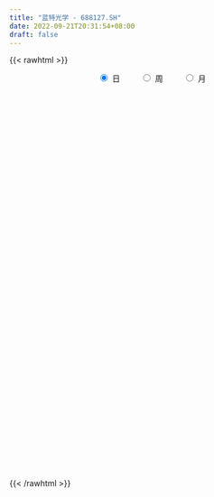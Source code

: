 ```yaml
---
title: "蓝特光学 - 688127.SH"
date: 2022-09-21T20:31:54+08:00
draft: false
---
```

{{< rawhtml >}}
    <div style="text-align: center">
        <label style="padding: 1rem;"><input style="margin-right: .5rem" type="radio" name="period" value="D" checked onclick="period_change(this)">日</label>
        <label style="padding: 1rem;"><input style="margin-right: .5rem" type="radio" name="period" value="W" onclick="period_change(this)">周</label>
        <label style="padding: 1rem;"><input style="margin-right: .5rem" type="radio" name="period" value="M" onclick="period_change(this)">月</label>
    </div>
    <div id="chart" style="height: 700px;"></div> 
    <script type="text/javascript">
        const D_v = [298637.87,180670.52,128093.86,121214.47,132624.36,76689.81,59731.23,33941.9,64114.59,48378.5,39150.3,32349.38,31825.11,23310.34,23548.72,43066.67,35318.06,26912.89,39222.02,22465.31,18844.51,28921.51,28647.15,27844.58,15419.4,51353.64,61422.69,71572.91,32260.26,62137.99,75092.1,46037.93,33518.86,45606.78,36525.5,36998.24,39726.45,31366.95,25149.81,36788.16,30518.59,28628.66,21298.43,28573.3,18617.46,15529.81,23363.4,26382.17,12978.79,33571.0,36645.38,49181.82,33121.87,33825.55,25254.25,22890.02,22395.83,33243.22,31450.3,35975.13,42050.21,41644.26,48490.73,48407.48,35191.66,32038.12,28768.62,36141.19,31874.99,26049.04,45160.48,33563.6,24746.46,25696.47,10093.38,31714.88,18137.33,19257.35,30369.37,18916.81,14466.88,31683.63,19471.86,24514.2,21555.4,28134.16,22470.64,28302.58,12117.84,13085.45,13676.94,20275.54,10314.08,16229.76,9187.52,13653.34,11532.37,6889.32,14282.33,9834.17,10769.07,5294.69,5871.36,6271.27,5442.37,16165.12,10498.2,7184.7,8851.34,13049.08,9841.78,4067.44,7980.76,13690.29,11160.91,8417.68,17622.09,18614.97,23317.02,22140.93,31215.35,10757.08,14615.91,10392.51,10002.85,8493.76,23259.51,18855.99,18976.05,11896.97,12179.94,17519.96,18830.64,13022.78,19681.6,26110.68,32249.1,51876.12,106605.85,45579.35,74687.16,36152.77,50587.12,53256.51,36270.55,34417.88,25428.34,20021.99,21574.1,12826.66,14914.74,31289.04,17745.84,14720.02,28522.34,60222.05,91701.34,52360.07,33233.39,43328.94,30717.61,29221.86,46918.14,38150.04,48947.78,53237.59,39275.3,29677.52,23643.15,26752.04,40832.54,30933.06,22242.47,47107.75,112051.68,117519.28,68493.11,61973.52,65242.1,31804.06,25315.89,50424.38,43038.19,27658.41,37562.38,23890.58,30443.56,20720.31,25343.35,15309.02,19582.46,21990.51,33306.96,25445.64,38368.11,21123.59,23945.01,29254.38,27063.98,17876.66,15564.6,34795.2,36591.4,25202.24,21169.29,17974.09,14839.62,21258.92,15830.22,12715.95,15689.26,31979.81,24339.06,17932.1,27720.03,17420.36,16373.34,27259.04,15452.51,18058.15,13787.7,9459.09,11945.86,15326.47,13550.89,9022.63,11325.06,38028.96,40024.73,23031.35,14036.2,15606.7,11071.82,12656.88,24656.09,88194.25,62064.25,29712.92,36642.4,30693.15,15894.01,11627.79,11363.08,25680.01,18655.61,19134.17,14156.76,21252.41,17986.94,16463.99,14630.12,18873.97,36045.64,16878.43,10510.5,14725.02,6611.18,12577.13,13425.26,8217.54,20648.97,17340.62,17250.92,27885.53,23790.84,25652.2,25477.92,37770.54,50535.07,59072.81,105333.7,98347.45,98576.08,102522.83,90617.6,124211.28,126890.29,122491.7,84993.76,118215.32,76703.86,190159.73,137450.78,64746.75,54264.42,42587.69,66634.47,64703.8,51973.73,38359.03,38640.78,68296.57,43789.66,36045.34,46571.57,26697.61,46826.06,57932.71,48675.23,30583.75,28959.22,51546.3,35586.04,51869.73,32374.6,24527.15,20092.6,24670.82,76286.86,50135.08,60697.94,80262.76,42754.39,44138.7,31522.96,35021.24,22459.55,13425.2,31753.5,25626.27,124394.31,89438.14,37039.43,48470.63,28538.34,43580.27,50613.86,35357.39,29346.85,46512.07,65131.36,82637.62,48178.2,29610.37,59960.06,26252.64,30098.12,24192.68,42367.48,29767.85,43764.12,35282.57,59585.25,53060.54,48349.57,56058.9,35443.53,21524.42,21026.41,15825.36,21193.08,22138.79,32575.91,23967.91,31207.43,22287.45,32460.74,37119.63,44916.74,21530.65,32751.42,19085.79,18604.47,15163.3,20912.05,15968.47,25805.87,18659.16,13320.33,14027.22,16231.36,25748.34,18960.24,28473.2,17340.33,13936.69,10635.02,20241.65,14983.41,13609.31,16808.15,20177.75,36989.07,26918.88,18463.9,16601.28,12658.12,16779.25,12661.08,7953.55,69408.13,83286.18,47256.73,26304.69,23820.96,74523.27,56910.66,39910.2,29302.27,36897.32,33876.91,41041.39,33831.42,21543.92,30220.12,39200.54,75153.93,52029.96,33124.21,57923.36,40355.78,31384.27,42188.83,28706.68,21695.96,22468.62,25928.78,18358.46,18891.59,18053.17,32067.2,24056.82,27998.27,46671.96,70044.12,59140.63,25486.05,29029.37,33428.4,17695.39,12251.87,11490.17,10831.07,12051.83,14808.4,9356.16,11793.22,11987.12,21394.49,12317.76,14252.51,19401.6,22528.08,15725.62,11190.53,9196.92,30858.46,26836.65,16272.44,13057.29,25965.76,63458.02,47204.47,31636.59,30506.07,22623.66,23729.88,56252.48,29155.57,15914.22,17228.68,23098.78,35250.57,37363.28,24774.18,29978.35,40925.03,29718.13,54530.99,25600.29,31103.97,23098.66,26046.37,26083.12,21713.79,37777.07,28035.71,24668.49,17723.05,19364.97,11034.4,37531.19,22429.05,24038.27,12496.85,19793.71]
const D_histogram = [0.0,-0.14997151,-0.1464224479,-0.2239150921,-0.5531233451,-0.8492760522,-0.920902119,-0.9123159288,-0.6450557689,-0.3998732985,-0.2021681798,-0.1309162151,-0.1391685155,-0.1365141526,-0.1708858953,-0.0265242887,-0.0067487143,-0.0258774096,-0.1321464737,-0.1550588802,-0.1050251326,-0.0142063336,0.0412877089,0.025688968,0.0332983562,0.2362215249,0.3270257996,0.4913839889,0.5370315324,0.7273802665,0.9374382343,0.9737555018,0.8485508429,0.867967555,0.860162216,0.7092988635,0.4552779144,0.2637501046,0.1610359765,0.0379575211,-0.0545051919,-0.2121520036,-0.29022639,-0.2913358665,-0.2964517156,-0.2718641714,-0.2216702824,-0.2909317651,-0.3050508691,-0.2506253705,-0.1108469268,0.0108984743,0.127059535,0.1095352223,0.193959733,0.2116952477,0.200897233,0.2763459112,0.24810496,0.328096006,0.3203740245,0.3951959724,0.3082480736,0.3841374301,0.4372590432,0.3555426265,0.1921475244,0.1771382942,0.1285203776,-0.0084683587,-0.2753323453,-0.5623957388,-0.7436813162,-0.7689733914,-0.7380856279,-0.8652898925,-0.846817393,-0.7188450415,-0.6498403475,-0.5899373595,-0.5241330619,-0.4058307716,-0.259262211,-0.1690779019,-0.0675222661,0.0883213642,0.1460145068,0.03799975,0.0071967706,-0.0227526235,-0.0582032721,-0.1659485686,-0.2478863158,-0.3451641644,-0.3778858266,-0.2737563541,-0.1365491824,-0.0231433747,0.0924263866,0.1137387265,0.0745958791,0.0721949419,0.0481120718,0.0939169792,0.0985861805,0.1874074115,0.1866822321,0.2079393525,0.1845885626,0.0657968706,0.0291935866,0.015962369,-0.0355693069,-0.1402333548,-0.2315501567,-0.260046835,-0.2853731328,-0.3131159945,-0.2642625102,-0.2625323822,-0.2968505356,-0.2983187957,-0.2299390573,-0.1667891656,-0.1334600516,-0.0653818173,0.0453074496,0.1519098181,0.1836457221,0.202112454,0.196793728,0.1846933178,0.1947208916,0.2253065065,0.2085865615,0.1390049487,0.1761912298,0.459188782,0.5370352619,0.5224736525,0.5963455902,0.5863971868,0.6220141902,0.4601822629,0.2681816657,0.1701102944,0.1012037513,0.0073717939,-0.1022863189,-0.1661045908,-0.1859801139,-0.1340895445,-0.1206803838,-0.0916133719,-0.0559617874,0.0854601283,0.301522903,0.4285492549,0.4583102584,0.4621549447,0.4338228334,0.3922011412,0.4079936098,0.4567380415,0.5448760457,0.5554782829,0.4831137608,0.3563342221,0.3174303884,0.2360038804,0.0614561654,-0.0092857164,-0.0527160242,-0.1098163125,0.0945167398,0.251396782,0.2759253357,0.2092020571,0.2191310395,0.1529161452,0.0759216734,0.071338751,0.0094731953,-0.0608237898,-0.2034193244,-0.2595851941,-0.4175868288,-0.5082909388,-0.4634707073,-0.4588059191,-0.4006510593,-0.3838572047,-0.4185201658,-0.3875759612,-0.2709386972,-0.2273410389,-0.2644756808,-0.2079870978,-0.240808745,-0.2833047094,-0.2690023269,-0.1420171116,-0.170908509,-0.2566675025,-0.3008754183,-0.3811307326,-0.3742430991,-0.3052240965,-0.1912503052,-0.1548322519,-0.1092304057,-0.0134270074,0.0590724037,0.0938848512,0.1445184129,0.14337241,0.1522631147,0.0792013298,-0.0090301755,-0.1314800703,-0.1908011433,-0.2497675454,-0.2895350205,-0.2270941949,-0.1697172146,-0.1283459569,-0.1110083555,0.0016522956,0.097950534,0.0778898583,0.0706492495,0.0869787902,0.0768222521,0.103390743,0.1909163094,0.3754428821,0.3319938938,0.2473689592,0.197605835,0.1093103893,0.0171974994,-0.0527351013,-0.1209337661,-0.223123689,-0.269277382,-0.3034407033,-0.3135663054,-0.3373743509,-0.3537013994,-0.3515520999,-0.326284592,-0.3094441173,-0.3465644879,-0.3228732335,-0.2743360045,-0.2198030543,-0.153020831,-0.081074893,-0.0439407162,-0.0087743562,-0.0124027575,-0.00758148,-0.0200357494,-0.0560211675,-0.0530490472,0.003023958,0.0607152888,0.05499334,0.0709647464,0.1263375559,0.207682955,0.2163305421,0.2824889592,0.3786675375,0.4360649635,0.5372663266,0.663860704,0.7714181527,0.757538804,0.6142157332,0.5196794232,0.6426497,0.7198156356,0.6751563267,0.5638760847,0.4626125101,0.4542059914,0.3693888387,0.2836793356,0.1278666824,0.0036379793,-0.162575434,-0.2802881323,-0.3167578066,-0.3271137671,-0.3261954891,-0.2811393406,-0.1960996882,-0.1423406028,-0.1189775842,-0.123277905,-0.2082283297,-0.1843620944,-0.1409858418,-0.1249860293,-0.1547788796,-0.1839175253,-0.1500726666,-0.0379779966,0.0599366133,0.1539048092,0.2522480771,0.2569822317,0.207315534,0.1397224185,0.1336795121,0.0756060984,0.0401234377,-0.0343143573,-0.0717522167,0.0616311324,0.1641230494,0.2089589415,0.1471837993,0.0878601899,0.0757405789,0.0706958628,0.0759324655,0.0112226029,-0.0939617296,-0.306216781,-0.5309991593,-0.6453405599,-0.7187327603,-0.7922439727,-0.796991029,-0.7444473359,-0.6532235323,-0.5838068935,-0.5003725821,-0.4267018185,-0.3569346479,-0.2190676443,-0.1377805141,-0.020598885,0.0849050429,0.1773654079,0.2193848987,0.2315535093,0.2155502145,0.1637298291,0.1020141483,0.070922377,0.0643223742,0.0464692981,-0.0095158435,-0.1004847889,-0.0864913993,-0.0244768459,0.0178544302,0.0845176152,0.1110520344,0.1490810309,0.1415653227,0.1253578814,0.110010125,0.0472535973,0.0517762363,0.0304663373,0.0303888335,0.0295142981,-0.0095336472,-0.0232141883,-0.0846807059,-0.0916349338,-0.0836319838,-0.0715884912,-0.071520526,-0.0385940141,-0.0090466828,0.0162161662,0.022754242,-0.0338927368,-0.13411605,-0.2178020178,-0.2039145401,-0.1789109367,-0.1152959087,-0.0522500156,-0.0221028521,0.1722416161,0.3612803166,0.4437247002,0.4814662172,0.5059819579,0.5727383082,0.6452109737,0.6457973815,0.633647594,0.5725025789,0.5361556153,0.4700862329,0.4547880058,0.4078980725,0.3299719027,0.2703873054,0.3135126588,0.3210365094,0.2929945518,0.3730127042,0.3721262412,0.2999451758,0.1880927797,0.1174367287,0.0339183354,-0.0367684668,-0.1109395939,-0.148692063,-0.1510892505,-0.1493635275,-0.2035159303,-0.2396112697,-0.1770729987,-0.11366194,-0.1867859829,-0.1804080633,-0.2121913844,-0.1591681721,-0.1645348607,-0.1873357465,-0.2194418132,-0.2156300302,-0.1781649873,-0.2085948381,-0.2380277985,-0.2934684381,-0.3310025447,-0.2933262043,-0.2193885688,-0.1694949694,-0.1713624361,-0.1196686014,-0.0751313062,-0.080639082,-0.1100216761,-0.1098196633,-0.0219118037,0.0781194494,0.1407606054,0.1489202028,0.10429571,0.1773839073,0.2906603152,0.3440295782,0.3817954509,0.3488574084,0.2852986042,0.3271206422,0.2552804672,0.1619700585,0.1088644478,0.0809414787,0.1536829273,0.1392129312,0.0775416808,-0.0285271716,-0.2384848667,-0.3724583337,-0.5543189555,-0.6437165672,-0.6466704424,-0.6620992187,-0.6830291614,-0.580946917,-0.5334255689,-0.4601123391,-0.3530061167,-0.3061104106,-0.2725489103,-0.2427395974,-0.208633364,-0.2573856077,-0.2579267837,-0.2620954982,-0.2275168558,-0.2152567747]
const D_fast = [0.0,-0.1874643875,-0.2205209373,-0.3539923546,-0.8214814439,-1.329953164,-1.6318047606,-1.8512975526,-1.7453013349,-1.6000871891,-1.4529241154,-1.4144012045,-1.4574456338,-1.488919809,-1.5660130255,-1.428282491,-1.4101940952,-1.435792143,-1.5750978255,-1.636774952,-1.6129974875,-1.5257302719,-1.4599143022,-1.4690908011,-1.4531568238,-1.1911782739,-1.0186175493,-0.7314133628,-0.5515079362,-0.1793141354,0.2651033909,0.5448595339,0.6317925857,0.8682011865,1.0754364016,1.101897765,0.9616962945,0.8361060108,0.7736508768,0.6600618017,0.5539727907,0.3432879782,0.1926569943,0.1187135511,0.0394847731,-0.0038937256,-0.0091174072,-0.1511118311,-0.2414936524,-0.2497244964,-0.1376577844,-0.0131877647,0.1347381797,0.1445976725,0.2775121165,0.3481714431,0.3875977367,0.5321328927,0.5659181815,0.727933229,0.8003047536,0.9739256946,0.9640398142,1.1359635282,1.2983999021,1.3055691421,1.1902109211,1.2194862645,1.2029984422,1.0638926162,0.7281955433,0.300533215,-0.0666726913,-0.2842081144,-0.4378417579,-0.7813684956,-0.9746003443,-1.0263392532,-1.1197946461,-1.2073759979,-1.2726049658,-1.2557603685,-1.1740073606,-1.126092527,-1.0414174576,-0.8634934864,-0.769296717,-0.8678115363,-0.8968153231,-0.9324528731,-0.9824543397,-1.1316867783,-1.2755961045,-1.4591649943,-1.5863581131,-1.5506677291,-1.4475978529,-1.339977889,-1.2013015311,-1.1515545095,-1.1720483871,-1.1564005888,-1.168455441,-1.0991712888,-1.0698555423,-0.9341824584,-0.8882370798,-0.8149951212,-0.7921987706,-0.8945412449,-0.9238461322,-0.9330867576,-0.9935107602,-1.1332331468,-1.2824374879,-1.375945875,-1.472615456,-1.5786373162,-1.5958494596,-1.659752427,-1.7682832143,-1.8443311734,-1.8334361993,-1.811983599,-1.8120194979,-1.7602867179,-1.6382705887,-1.4936907656,-1.4160434311,-1.3470485857,-1.3031688797,-1.2690959604,-1.2103881637,-1.1234759222,-1.0880492268,-1.1228796025,-1.0416455139,-0.6438507662,-0.4317454709,-0.3156886671,-0.0927303318,0.0439205614,0.2350411124,0.1882547508,0.0632995701,0.0077557724,-0.0358498329,-0.1278388418,-0.2630685343,-0.368412954,-0.4347835056,-0.4164153222,-0.4331762576,-0.4270125886,-0.4053514509,-0.2425645031,0.0488789973,0.2830426629,0.427381231,0.5467646535,0.6268882505,0.6833168437,0.8011077147,0.9640366568,1.1883936723,1.3378654803,1.3862793984,1.3485834152,1.3890371786,1.3666116407,1.207427967,1.1343646561,1.0777553424,0.9932009758,1.2211632131,1.4408924508,1.5344023384,1.5199795741,1.5846913163,1.5567054584,1.4986914049,1.5119431703,1.4524459134,1.3669429809,1.1734926151,1.052430447,0.790032105,0.5722552603,0.501207815,0.3911711235,0.3491632184,0.2699927718,0.1306997693,0.0647499835,0.1136525733,0.1004149718,-0.0028385903,0.0016532182,-0.0913706152,-0.2046927569,-0.2576409561,-0.1661600187,-0.2377785433,-0.3877044125,-0.5071311829,-0.6826691803,-0.7693423216,-0.7766293431,-0.7104681281,-0.7127581378,-0.694463893,-0.6020172466,-0.5147497345,-0.4564660743,-0.3697029094,-0.3350058097,-0.2880493264,-0.3413107787,-0.431799828,-0.5871197403,-0.6941410991,-0.8155493876,-0.9277006178,-0.922033341,-0.9070856643,-0.8978008959,-0.9082153833,-0.7951416583,-0.6743557864,-0.6749439975,-0.664522294,-0.6264480557,-0.6173990307,-0.5649828541,-0.4297282103,-0.1513409172,-0.1117914321,-0.1345741268,-0.1349357922,-0.1959036407,-0.2837171557,-0.3668335318,-0.465265638,-0.6232364832,-0.7367095217,-0.8467330188,-0.9352501972,-1.0434018305,-1.1481542289,-1.2338929544,-1.2901965945,-1.3507171491,-1.4744786417,-1.5315056956,-1.5515524677,-1.5519702811,-1.5234432655,-1.4717660508,-1.445617053,-1.4126442821,-1.4193733728,-1.4164474653,-1.4339106721,-1.483901382,-1.4941915236,-1.4373625288,-1.3644923759,-1.3564659897,-1.3227533966,-1.2357961981,-1.1025300603,-1.0397998376,-0.9030191807,-0.7121737181,-0.5457600512,-0.3102421064,-0.0176825531,0.2827294338,0.4582347861,0.4684656486,0.5038491944,0.7874818962,1.0446017407,1.1687315135,1.1984202926,1.2128098456,1.3179548248,1.3254848817,1.3106952125,1.1868492299,1.0635300216,0.8566727499,0.6688880185,0.5532288925,0.4610944902,0.3804638959,0.3552352093,0.3912499396,0.4094238743,0.4030424969,0.3679226999,0.2309151928,0.2086909044,0.2168206966,0.2015740017,0.1330864316,0.0579684045,0.0542950966,0.1568952674,0.2697940306,0.4022384288,0.563643716,0.6326234285,0.6347856144,0.6021231034,0.6295000751,0.590328186,0.5648763847,0.4818600004,0.4264840868,0.575275219,0.7187978984,0.8158735259,0.7908943335,0.7535357715,0.7603513053,0.7729805548,0.7972002739,0.7352960621,0.6066212971,0.3178120506,-0.0397201176,-0.3153966582,-0.5684720486,-0.8400442543,-1.0440390677,-1.1776072086,-1.2496892881,-1.3262243727,-1.3678832068,-1.4008878979,-1.4203543892,-1.3372542968,-1.290412295,-1.1783803872,-1.0516501985,-0.9148484815,-0.8179827661,-0.7479257781,-0.7100415194,-0.7209294475,-0.7571415912,-0.7705027683,-0.7610221775,-0.7672579291,-0.8256220316,-0.9417121742,-0.9493416344,-0.8934462925,-0.8466514088,-0.7588588201,-0.7045613922,-0.629262138,-0.6013865156,-0.5862544864,-0.5740997116,-0.6250428401,-0.6075761419,-0.6212694566,-0.6137497521,-0.6072457129,-0.6486770701,-0.6681611582,-0.7507978523,-0.7806608137,-0.7935658597,-0.7994194899,-0.8172316561,-0.7939536478,-0.7666679872,-0.7373510965,-0.7251244603,-0.7902446233,-0.923996949,-1.0621334213,-1.0992245785,-1.1189487094,-1.0841576585,-1.0341742693,-1.0095528188,-0.7721479465,-0.4927891669,-0.2994136083,-0.141305537,0.0097056932,0.2196466205,0.4534220295,0.6154577826,0.7617198937,0.8437005232,0.9413924635,0.9928446393,1.0912434136,1.1463279985,1.1508948043,1.1589070334,1.2804105514,1.3681935294,1.4134002098,1.5866715382,1.6788166356,1.6816218641,1.616792663,1.5754957941,1.5004569847,1.4205780658,1.3186720402,1.2437465554,1.2035770552,1.1679618964,1.062930511,0.9669323542,0.9852023755,1.0201979491,0.9003774105,0.8616533144,0.7768221471,0.7900533164,0.7435529127,0.6739180902,0.5869515702,0.5368558457,0.5297796417,0.4472010814,0.3582611713,0.2294534222,0.1091686795,0.0735134688,0.0926039622,0.1001238192,0.0554157435,0.0771924278,0.1029468964,0.0772793502,0.020391337,-0.006861566,0.0755683427,0.1951294581,0.2929607655,0.3383504136,0.3197998482,0.4372340224,0.6231755091,0.7625521666,0.8957669021,0.9500432116,0.9578090586,1.0814112571,1.0733911988,1.0205733048,0.994683806,0.9869962066,1.098158387,1.1184916237,1.0762057935,0.9630051482,0.6934262364,0.466338186,0.1458978253,-0.1044289282,-0.269050414,-0.450003995,-0.6416912281,-0.6848457129,-0.770680757,-0.8123956119,-0.7935409187,-0.8231728152,-0.8577485425,-0.888624129,-0.9066762365,-1.0197748822,-1.0847977541,-1.1544903432,-1.1767909147,-1.2183450273]
const D_slow = [0.0,-0.0374928775,-0.0740984895,-0.1300772625,-0.2683580988,-0.4806771118,-0.7109026416,-0.9389816238,-1.100245566,-1.2002138906,-1.2507559356,-1.2834849894,-1.3182771182,-1.3524056564,-1.3951271302,-1.4017582024,-1.4034453809,-1.4099147334,-1.4429513518,-1.4817160718,-1.507972355,-1.5115239384,-1.5012020111,-1.4947797691,-1.48645518,-1.4273997988,-1.3456433489,-1.2227973517,-1.0885394686,-0.9066944019,-0.6723348434,-0.4288959679,-0.2167582572,0.0002336315,0.2152741856,0.3925989014,0.50641838,0.5723559062,0.6126149003,0.6221042806,0.6084779826,0.5554399817,0.4828833842,0.4100494176,0.3359364887,0.2679704458,0.2125528752,0.139819934,0.0635572167,0.0009008741,-0.0268108576,-0.024086239,0.0076786447,0.0350624503,0.0835523835,0.1364761954,0.1867005037,0.2557869815,0.3178132215,0.399837223,0.4799307291,0.5787297222,0.6557917406,0.7518260981,0.8611408589,0.9500265156,0.9980633967,1.0423479702,1.0744780646,1.0723609749,1.0035278886,0.8629289539,0.6770086249,0.484765277,0.30024387,0.0839213969,-0.1277829513,-0.3074942117,-0.4699542986,-0.6174386384,-0.7484719039,-0.8499295968,-0.9147451496,-0.9570146251,-0.9738951916,-0.9518148506,-0.9153112239,-0.9058112863,-0.9040120937,-0.9097002496,-0.9242510676,-0.9657382097,-1.0277097887,-1.1140008298,-1.2084722865,-1.276911375,-1.3110486706,-1.3168345143,-1.2937279176,-1.265293236,-1.2466442662,-1.2285955307,-1.2165675128,-1.193088268,-1.1684417228,-1.12158987,-1.0749193119,-1.0229344738,-0.9767873331,-0.9603381155,-0.9530397188,-0.9490491266,-0.9579414533,-0.992999792,-1.0508873312,-1.11589904,-1.1872423232,-1.2655213218,-1.3315869493,-1.3972200449,-1.4714326788,-1.5460123777,-1.603497142,-1.6451944334,-1.6785594463,-1.6949049006,-1.6835780382,-1.6456005837,-1.5996891532,-1.5491610397,-1.4999626077,-1.4537892782,-1.4051090553,-1.3487824287,-1.2966357883,-1.2618845512,-1.2178367437,-1.1030395482,-0.9687807327,-0.8381623196,-0.6890759221,-0.5424766254,-0.3869730778,-0.2719275121,-0.2048820956,-0.162354522,-0.1370535842,-0.1352106357,-0.1607822154,-0.2023083632,-0.2488033916,-0.2823257778,-0.3124958737,-0.3353992167,-0.3493896635,-0.3280246314,-0.2526439057,-0.145506592,-0.0309290274,0.0846097088,0.1930654171,0.2911157024,0.3931141049,0.5072986153,0.6435176267,0.7823871974,0.9031656376,0.9922491931,1.0716067902,1.1306077603,1.1459718017,1.1436503725,1.1304713665,1.1030172884,1.1266464733,1.1894956688,1.2584770027,1.310777517,1.3655602769,1.4037893132,1.4227697315,1.4406044193,1.4429727181,1.4277667706,1.3769119395,1.312015641,1.2076189338,1.0805461991,0.9646785223,0.8499770425,0.7498142777,0.6538499765,0.5492199351,0.4523259448,0.3845912705,0.3277560107,0.2616370905,0.2096403161,0.1494381298,0.0786119525,0.0113613708,-0.0241429071,-0.0668700344,-0.13103691,-0.2062557646,-0.3015384477,-0.3950992225,-0.4714052466,-0.5192178229,-0.5579258859,-0.5852334873,-0.5885902392,-0.5738221382,-0.5503509254,-0.5142213222,-0.4783782197,-0.4403124411,-0.4205121086,-0.4227696525,-0.45563967,-0.5033399559,-0.5657818422,-0.6381655973,-0.6949391461,-0.7373684497,-0.7694549389,-0.7972070278,-0.7967939539,-0.7723063204,-0.7528338558,-0.7351715435,-0.7134268459,-0.6942212829,-0.6683735971,-0.6206445198,-0.5267837992,-0.4437853258,-0.381943086,-0.3325416272,-0.3052140299,-0.3009146551,-0.3140984304,-0.3443318719,-0.4001127942,-0.4674321397,-0.5432923155,-0.6216838919,-0.7060274796,-0.7944528294,-0.8823408544,-0.9639120024,-1.0412730318,-1.1279141538,-1.2086324621,-1.2772164632,-1.3321672268,-1.3704224345,-1.3906911578,-1.4016763369,-1.4038699259,-1.4069706153,-1.4088659853,-1.4138749227,-1.4278802145,-1.4411424763,-1.4403864868,-1.4252076646,-1.4114593296,-1.393718143,-1.3621337541,-1.3102130153,-1.2561303798,-1.18550814,-1.0908412556,-0.9818250147,-0.847508433,-0.681543257,-0.4886887189,-0.2993040179,-0.1457500846,-0.0158302288,0.1448321962,0.3247861051,0.4935751868,0.634544208,0.7501973355,0.8637488333,0.956096043,1.0270158769,1.0589825475,1.0598920423,1.0192481838,0.9491761508,0.8699866991,0.7882082573,0.7066593851,0.6363745499,0.5873496278,0.5517644771,0.5220200811,0.4912006048,0.4391435224,0.3930529988,0.3578065384,0.326560031,0.2878653112,0.2418859298,0.2043677632,0.194873264,0.2098574173,0.2483336196,0.3113956389,0.3756411968,0.4274700803,0.462400685,0.495820563,0.5147220876,0.524752947,0.5161743577,0.4982363035,0.5136440866,0.554674849,0.6069145844,0.6437105342,0.6656755816,0.6846107264,0.7022846921,0.7212678084,0.7240734592,0.7005830268,0.6240288315,0.4912790417,0.3299439017,0.1502607117,-0.0478002815,-0.2470480388,-0.4331598727,-0.5964657558,-0.7424174792,-0.8675106247,-0.9741860793,-1.0634197413,-1.1181866524,-1.1526317809,-1.1577815022,-1.1365552414,-1.0922138895,-1.0373676648,-0.9794792875,-0.9255917338,-0.8846592766,-0.8591557395,-0.8414251453,-0.8253445517,-0.8137272272,-0.8161061881,-0.8412273853,-0.8628502351,-0.8689694466,-0.864505839,-0.8433764352,-0.8156134266,-0.7783431689,-0.7429518382,-0.7116123679,-0.6841098366,-0.6722964373,-0.6593523782,-0.6517357939,-0.6441385855,-0.636760011,-0.6391434228,-0.6449469699,-0.6661171464,-0.6890258798,-0.7099338758,-0.7278309986,-0.7457111301,-0.7553596336,-0.7576213044,-0.7535672628,-0.7478787023,-0.7563518865,-0.789880899,-0.8443314035,-0.8953100385,-0.9400377726,-0.9688617498,-0.9819242537,-0.9874499667,-0.9443895627,-0.8540694835,-0.7431383085,-0.6227717542,-0.4962762647,-0.3530916877,-0.1917889442,-0.0303395989,0.1280722997,0.2711979444,0.4052368482,0.5227584064,0.6364554079,0.738429926,0.8209229017,0.888519728,0.9668978927,1.04715702,1.120405658,1.213658834,1.3066903943,1.3816766883,1.4286998832,1.4580590654,1.4665386493,1.4573465326,1.4296116341,1.3924386183,1.3546663057,1.3173254239,1.2664464413,1.2065436239,1.1622753742,1.1338598892,1.0871633934,1.0420613776,0.9890135315,0.9492214885,0.9080877733,0.8612538367,0.8063933834,0.7524858759,0.707944629,0.6557959195,0.5962889699,0.5229218603,0.4401712242,0.3668396731,0.3119925309,0.2696187886,0.2267781796,0.1968610292,0.1780782026,0.1579184321,0.1304130131,0.1029580973,0.0974801464,0.1170100087,0.1522001601,0.1894302108,0.2155041383,0.2598501151,0.3325151939,0.4185225884,0.5139714512,0.6011858033,0.6725104543,0.7542906149,0.8181107317,0.8586032463,0.8858193582,0.9060547279,0.9444754597,0.9792786925,0.9986641127,0.9915323198,0.9319111031,0.8387965197,0.7002167808,0.539287639,0.3776200284,0.2120952237,0.0413379334,-0.1038987959,-0.2372551881,-0.3522832729,-0.440534802,-0.5170624047,-0.5851996322,-0.6458845316,-0.6980428726,-0.7623892745,-0.8268709704,-0.892394845,-0.9492740589,-1.0030882526]
const D_data = [['2020-09-21', 30.0, 34.83, 29.98, 44.48],['2020-09-22', 32.42, 32.48, 32.0, 36.36],['2020-09-23', 32.3, 33.88, 30.62, 34.18],['2020-09-24', 33.3, 32.5, 32.11, 35.98],['2020-09-25', 31.66, 27.9, 27.85, 32.72],['2020-09-28', 27.1, 26.0, 25.66, 27.89],['2020-09-29', 26.43, 27.02, 26.27, 27.93],['2020-09-30', 26.66, 27.0, 26.63, 27.8],['2020-10-09', 27.6, 30.22, 27.6, 31.32],['2020-10-12', 30.59, 30.75, 29.48, 31.96],['2020-10-13', 30.45, 30.94, 29.58, 31.18],['2020-10-14', 30.82, 29.77, 29.6, 30.82],['2020-10-15', 29.51, 28.65, 28.3, 29.83],['2020-10-16', 28.97, 28.47, 27.66, 29.0],['2020-10-19', 28.59, 27.6, 27.11, 29.19],['2020-10-20', 28.04, 29.86, 27.01, 30.04],['2020-10-21', 29.86, 28.53, 28.42, 29.95],['2020-10-22', 28.17, 27.83, 27.8, 28.94],['2020-10-23', 28.13, 26.13, 26.03, 28.2],['2020-10-26', 26.0, 26.5, 26.0, 27.25],['2020-10-27', 26.22, 27.17, 26.22, 27.32],['2020-10-28', 27.09, 27.8, 26.4, 27.98],['2020-10-29', 27.28, 27.55, 27.1, 28.21],['2020-10-30', 27.55, 26.58, 26.52, 28.17],['2020-11-02', 26.18, 26.66, 26.17, 26.93],['2020-11-03', 26.89, 29.58, 26.72, 29.78],['2020-11-04', 29.23, 29.0, 28.66, 30.52],['2020-11-05', 29.6, 30.76, 29.03, 31.3],['2020-11-06', 30.41, 30.09, 29.38, 30.86],['2020-11-09', 30.41, 32.91, 30.22, 33.7],['2020-11-10', 32.6, 34.8, 32.05, 36.54],['2020-11-11', 34.21, 33.98, 32.65, 35.51],['2020-11-12', 34.11, 32.4, 31.79, 34.3],['2020-11-13', 31.91, 34.6, 31.91, 35.59],['2020-11-16', 34.78, 35.0, 33.41, 35.35],['2020-11-17', 34.58, 33.45, 32.29, 34.88],['2020-11-18', 33.0, 31.59, 31.4, 33.33],['2020-11-19', 31.7, 31.53, 30.97, 32.5],['2020-11-20', 31.55, 32.1, 31.08, 32.35],['2020-11-23', 32.64, 31.4, 30.8, 32.64],['2020-11-24', 31.3, 31.28, 31.05, 32.15],['2020-11-25', 31.59, 29.76, 29.76, 31.59],['2020-11-26', 29.43, 29.99, 29.23, 30.48],['2020-11-27', 30.0, 30.57, 30.0, 31.48],['2020-11-30', 30.77, 30.32, 30.27, 31.19],['2020-12-01', 30.5, 30.56, 30.16, 30.87],['2020-12-02', 30.41, 30.92, 30.13, 31.39],['2020-12-03', 30.9, 29.19, 29.09, 30.9],['2020-12-04', 29.26, 29.43, 29.15, 29.75],['2020-12-07', 29.52, 30.18, 29.33, 31.35],['2020-12-08', 30.27, 31.63, 29.87, 31.98],['2020-12-09', 31.58, 32.07, 31.25, 33.35],['2020-12-10', 32.06, 32.7, 31.64, 33.34],['2020-12-11', 32.7, 31.39, 30.55, 33.16],['2020-12-14', 31.46, 32.98, 30.65, 33.13],['2020-12-15', 32.9, 32.6, 31.61, 32.9],['2020-12-16', 32.57, 32.45, 31.45, 32.78],['2020-12-17', 31.91, 33.93, 31.39, 34.26],['2020-12-18', 33.89, 33.01, 32.99, 35.28],['2020-12-21', 33.01, 34.79, 32.63, 35.19],['2020-12-22', 34.55, 34.21, 33.7, 35.9],['2020-12-23', 34.55, 35.79, 34.22, 35.88],['2020-12-24', 35.8, 34.1, 33.28, 36.45],['2020-12-25', 33.52, 36.49, 33.4, 37.18],['2020-12-28', 36.43, 37.0, 35.9, 37.68],['2020-12-29', 36.65, 35.68, 34.58, 37.0],['2020-12-30', 35.15, 34.35, 33.5, 36.08],['2020-12-31', 33.99, 36.02, 33.59, 37.14],['2021-01-04', 35.94, 35.7, 35.41, 36.79],['2021-01-05', 35.7, 34.29, 34.18, 36.01],['2021-01-06', 34.35, 31.6, 31.3, 34.57],['2021-01-07', 31.68, 29.64, 29.51, 31.68],['2021-01-08', 29.58, 29.28, 29.05, 30.77],['2021-01-11', 29.05, 30.15, 29.0, 31.0],['2021-01-12', 30.12, 30.32, 29.8, 30.5],['2021-01-13', 30.71, 27.46, 27.3, 30.71],['2021-01-14', 27.9, 28.3, 27.56, 28.91],['2021-01-15', 28.3, 29.41, 28.26, 29.82],['2021-01-18', 29.16, 28.6, 28.32, 29.96],['2021-01-19', 28.55, 28.26, 28.0, 29.18],['2021-01-20', 28.26, 28.13, 27.71, 28.6],['2021-01-21', 28.76, 28.8, 28.46, 29.65],['2021-01-22', 28.96, 29.48, 28.06, 29.5],['2021-01-25', 29.38, 29.11, 28.9, 30.36],['2021-01-26', 29.1, 29.54, 28.8, 30.39],['2021-01-27', 29.88, 30.79, 29.58, 31.0],['2021-01-28', 30.33, 30.1, 30.0, 31.55],['2021-01-29', 30.1, 27.83, 26.9, 30.36],['2021-02-01', 27.21, 28.31, 27.21, 28.41],['2021-02-02', 28.57, 28.02, 27.8, 28.86],['2021-02-03', 27.7, 27.61, 26.67, 28.07],['2021-02-04', 27.39, 26.09, 25.3, 27.58],['2021-02-05', 26.11, 25.59, 25.5, 26.95],['2021-02-08', 25.51, 24.52, 24.28, 25.67],['2021-02-09', 24.52, 24.52, 24.21, 25.18],['2021-02-10', 24.53, 25.99, 24.3, 26.17],['2021-02-18', 26.0, 26.71, 26.0, 27.48],['2021-02-19', 26.71, 26.84, 26.52, 27.04],['2021-02-22', 26.84, 27.33, 26.72, 28.31],['2021-02-23', 27.91, 26.42, 26.35, 27.91],['2021-02-24', 26.19, 25.51, 25.38, 26.6],['2021-02-25', 25.51, 25.74, 25.51, 26.02],['2021-02-26', 25.61, 25.27, 25.19, 25.9],['2021-03-01', 25.48, 26.09, 25.3, 26.09],['2021-03-02', 26.36, 25.62, 25.4, 26.36],['2021-03-03', 25.9, 26.88, 25.55, 27.27],['2021-03-04', 26.53, 25.99, 25.8, 27.12],['2021-03-05', 25.82, 26.33, 25.61, 26.86],['2021-03-08', 26.4, 25.78, 25.78, 27.0],['2021-03-09', 26.0, 24.16, 23.61, 26.06],['2021-03-10', 24.31, 24.67, 24.17, 25.15],['2021-03-11', 24.92, 24.71, 24.54, 24.93],['2021-03-12', 24.71, 23.91, 23.65, 24.71],['2021-03-15', 23.61, 22.61, 22.11, 23.83],['2021-03-16', 23.02, 21.95, 21.8, 23.02],['2021-03-17', 22.27, 22.06, 21.82, 22.47],['2021-03-18', 22.1, 21.57, 20.97, 22.29],['2021-03-19', 21.56, 20.98, 20.83, 21.56],['2021-03-22', 21.19, 21.58, 20.68, 21.65],['2021-03-23', 21.43, 20.72, 20.62, 21.7],['2021-03-24', 20.66, 19.75, 19.37, 21.05],['2021-03-25', 19.75, 19.61, 19.45, 19.89],['2021-03-26', 19.76, 20.23, 19.47, 20.25],['2021-03-29', 20.3, 20.13, 19.94, 20.36],['2021-03-30', 20.0, 19.66, 19.56, 20.24],['2021-03-31', 19.67, 20.05, 19.56, 20.18],['2021-04-01', 20.37, 20.82, 20.35, 20.98],['2021-04-02', 20.7, 21.2, 20.7, 21.38],['2021-04-06', 21.46, 20.54, 20.46, 21.46],['2021-04-07', 20.55, 20.44, 20.1, 20.67],['2021-04-08', 20.4, 20.12, 20.12, 20.48],['2021-04-09', 20.12, 19.93, 19.71, 20.48],['2021-04-12', 20.03, 20.15, 19.72, 20.87],['2021-04-13', 20.28, 20.49, 20.0, 20.53],['2021-04-14', 20.49, 19.92, 19.8, 20.5],['2021-04-15', 19.81, 18.98, 18.9, 20.1],['2021-04-16', 19.15, 20.18, 18.81, 20.27],['2021-04-19', 20.73, 24.22, 20.36, 24.22],['2021-04-20', 26.22, 22.88, 22.82, 26.5],['2021-04-21', 21.7, 22.19, 21.68, 22.5],['2021-04-22', 22.52, 23.8, 22.37, 25.18],['2021-04-23', 23.99, 23.31, 23.2, 24.18],['2021-04-26', 23.5, 24.37, 23.09, 25.19],['2021-04-27', 23.61, 21.94, 21.65, 23.98],['2021-04-28', 21.64, 20.86, 20.69, 22.18],['2021-04-29', 20.67, 21.4, 20.67, 22.74],['2021-04-30', 21.7, 21.4, 20.66, 21.7],['2021-05-06', 21.38, 20.67, 20.61, 21.63],['2021-05-07', 20.84, 19.86, 19.78, 20.84],['2021-05-10', 20.16, 19.83, 19.4, 20.17],['2021-05-11', 19.92, 19.98, 19.78, 20.36],['2021-05-12', 19.81, 20.8, 19.6, 21.3],['2021-05-13', 20.26, 20.35, 20.23, 20.67],['2021-05-14', 20.58, 20.53, 20.21, 20.6],['2021-05-17', 20.68, 20.68, 19.7, 21.16],['2021-05-18', 20.8, 22.45, 20.68, 22.99],['2021-05-19', 22.09, 24.47, 22.09, 25.0],['2021-05-20', 24.1, 24.55, 23.75, 24.98],['2021-05-21', 24.76, 24.1, 23.9, 26.1],['2021-05-24', 25.0, 24.24, 24.07, 25.62],['2021-05-25', 24.24, 24.15, 23.46, 24.58],['2021-05-26', 24.15, 24.16, 23.93, 25.3],['2021-05-27', 24.66, 25.18, 24.43, 26.01],['2021-05-28', 25.44, 26.18, 25.02, 26.28],['2021-05-31', 26.5, 27.53, 26.5, 27.74],['2021-06-01', 27.04, 27.37, 27.03, 28.85],['2021-06-02', 27.0, 26.7, 26.28, 27.8],['2021-06-03', 26.68, 25.95, 25.82, 27.0],['2021-06-04', 26.15, 27.02, 25.69, 27.47],['2021-06-07', 26.6, 26.54, 26.05, 27.58],['2021-06-08', 26.4, 24.96, 24.7, 26.4],['2021-06-09', 24.91, 25.78, 24.9, 26.26],['2021-06-10', 25.61, 25.95, 25.5, 26.74],['2021-06-11', 26.2, 25.6, 25.2, 28.17],['2021-06-15', 26.91, 29.43, 26.91, 30.72],['2021-06-16', 29.0, 30.12, 27.96, 30.91],['2021-06-17', 30.09, 29.34, 28.11, 30.09],['2021-06-18', 29.35, 28.46, 27.7, 29.36],['2021-06-21', 28.15, 29.63, 28.15, 30.67],['2021-06-22', 29.82, 28.87, 28.51, 30.43],['2021-06-23', 28.31, 28.64, 28.23, 29.09],['2021-06-24', 28.81, 29.59, 28.8, 31.29],['2021-06-25', 30.24, 28.93, 27.52, 30.24],['2021-06-28', 28.93, 28.65, 28.34, 29.18],['2021-06-29', 28.29, 27.26, 26.68, 28.97],['2021-06-30', 27.48, 27.81, 27.48, 28.17],['2021-07-01', 27.81, 25.86, 25.8, 28.5],['2021-07-02', 25.74, 25.82, 25.5, 26.35],['2021-07-05', 25.87, 27.15, 25.75, 27.65],['2021-07-06', 27.17, 26.54, 26.04, 27.2],['2021-07-07', 26.54, 27.15, 25.72, 27.28],['2021-07-08', 27.17, 26.62, 26.15, 27.63],['2021-07-09', 26.32, 25.69, 25.2, 26.46],['2021-07-12', 25.99, 26.25, 25.79, 27.08],['2021-07-13', 26.25, 27.52, 26.03, 28.48],['2021-07-14', 27.0, 26.89, 26.66, 27.49],['2021-07-15', 27.2, 25.74, 25.33, 27.4],['2021-07-16', 26.12, 26.81, 25.81, 27.39],['2021-07-19', 26.66, 25.6, 25.35, 26.98],['2021-07-20', 25.28, 25.08, 24.59, 25.81],['2021-07-21', 25.07, 25.5, 25.07, 25.78],['2021-07-22', 25.67, 27.13, 25.13, 27.87],['2021-07-23', 27.05, 25.31, 25.26, 27.13],['2021-07-26', 25.08, 24.1, 23.28, 25.31],['2021-07-27', 24.0, 24.02, 23.9, 25.29],['2021-07-28', 24.16, 22.92, 22.33, 24.59],['2021-07-29', 23.5, 23.46, 23.2, 23.87],['2021-07-30', 23.1, 24.11, 23.1, 24.86],['2021-08-02', 24.27, 24.9, 23.86, 25.1],['2021-08-03', 25.0, 24.12, 23.88, 25.2],['2021-08-04', 24.12, 24.27, 23.91, 24.58],['2021-08-05', 24.36, 25.15, 23.99, 25.88],['2021-08-06', 25.37, 25.25, 24.76, 26.51],['2021-08-09', 25.33, 25.05, 24.1, 25.71],['2021-08-10', 25.55, 25.5, 25.01, 26.15],['2021-08-11', 25.37, 25.03, 24.86, 25.68],['2021-08-12', 25.03, 25.23, 25.03, 25.9],['2021-08-13', 25.23, 24.06, 23.93, 25.47],['2021-08-16', 23.88, 23.4, 23.28, 24.12],['2021-08-17', 23.69, 22.28, 22.0, 23.69],['2021-08-18', 22.3, 22.38, 21.69, 22.59],['2021-08-19', 22.33, 21.81, 21.73, 22.37],['2021-08-20', 21.6, 21.48, 20.95, 21.81],['2021-08-23', 21.55, 22.52, 21.35, 22.73],['2021-08-24', 22.8, 22.52, 22.33, 23.16],['2021-08-25', 22.26, 22.36, 22.0, 22.54],['2021-08-26', 22.36, 22.01, 21.55, 22.36],['2021-08-27', 21.55, 23.4, 21.2, 23.9],['2021-08-30', 25.47, 23.69, 23.36, 25.5],['2021-08-31', 23.28, 22.4, 22.03, 23.65],['2021-09-01', 22.6, 22.44, 21.9, 22.73],['2021-09-02', 22.44, 22.72, 21.92, 23.43],['2021-09-03', 22.42, 22.37, 22.18, 22.78],['2021-09-06', 22.58, 22.85, 22.05, 23.05],['2021-09-07', 22.85, 23.95, 22.66, 24.5],['2021-09-08', 24.4, 26.05, 24.4, 26.05],['2021-09-09', 24.88, 23.79, 23.41, 25.19],['2021-09-10', 23.5, 23.1, 22.7, 23.99],['2021-09-13', 23.16, 23.3, 22.52, 24.37],['2021-09-14', 23.02, 22.52, 22.35, 23.51],['2021-09-15', 22.41, 21.99, 21.71, 22.41],['2021-09-16', 21.9, 21.77, 21.77, 22.4],['2021-09-17', 22.0, 21.3, 21.2, 22.1],['2021-09-22', 20.88, 20.22, 20.18, 21.75],['2021-09-23', 20.01, 20.26, 19.9, 20.44],['2021-09-24', 20.1, 19.89, 19.75, 20.1],['2021-09-27', 19.99, 19.74, 19.58, 20.1],['2021-09-28', 19.67, 19.12, 19.0, 19.85],['2021-09-29', 19.15, 18.72, 18.55, 19.15],['2021-09-30', 19.3, 18.51, 18.5, 19.3],['2021-10-08', 18.66, 18.47, 18.37, 18.74],['2021-10-11', 18.58, 18.08, 17.9, 18.63],['2021-10-12', 18.11, 16.93, 16.68, 18.15],['2021-10-13', 16.95, 17.22, 16.9, 17.45],['2021-10-14', 17.38, 17.31, 17.13, 17.5],['2021-10-15', 17.45, 17.28, 17.16, 17.63],['2021-10-18', 17.43, 17.42, 17.01, 17.47],['2021-10-19', 17.35, 17.57, 17.05, 17.79],['2021-10-20', 17.79, 17.18, 17.1, 17.79],['2021-10-21', 17.12, 17.13, 17.09, 17.3],['2021-10-22', 16.9, 16.52, 16.4, 17.0],['2021-10-25', 16.51, 16.42, 16.25, 16.79],['2021-10-26', 16.48, 15.97, 15.87, 16.67],['2021-10-27', 15.96, 15.31, 15.09, 15.96],['2021-10-28', 15.3, 15.46, 15.15, 15.78],['2021-10-29', 15.5, 16.06, 15.22, 16.25],['2021-11-01', 15.95, 16.21, 15.88, 16.41],['2021-11-02', 16.49, 15.4, 15.27, 16.49],['2021-11-03', 15.28, 15.55, 15.0, 15.89],['2021-11-04', 16.4, 16.12, 15.65, 16.44],['2021-11-05', 16.1, 16.76, 15.97, 17.4],['2021-11-08', 16.68, 16.08, 15.3, 16.84],['2021-11-09', 15.7, 17.03, 15.7, 17.2],['2021-11-10', 16.94, 17.95, 16.75, 18.03],['2021-11-11', 17.64, 18.06, 17.48, 18.58],['2021-11-12', 17.79, 19.3, 17.79, 19.83],['2021-11-15', 20.4, 20.61, 20.17, 21.67],['2021-11-16', 20.7, 21.5, 20.5, 22.13],['2021-11-17', 21.69, 20.79, 20.29, 21.71],['2021-11-18', 20.8, 19.26, 19.1, 20.85],['2021-11-19', 18.9, 19.67, 18.8, 20.2],['2021-11-22', 19.68, 22.95, 19.6, 23.12],['2021-11-23', 22.9, 23.5, 22.75, 24.19],['2021-11-24', 23.1, 22.68, 22.43, 23.49],['2021-11-25', 22.7, 22.0, 21.91, 22.99],['2021-11-26', 21.69, 22.06, 21.54, 22.6],['2021-11-29', 21.69, 23.41, 21.39, 23.48],['2021-11-30', 23.73, 22.66, 22.2, 24.3],['2021-12-01', 22.73, 22.59, 21.55, 22.96],['2021-12-02', 22.51, 21.37, 21.34, 22.6],['2021-12-03', 21.17, 21.21, 21.06, 21.81],['2021-12-06', 21.44, 19.98, 19.8, 21.53],['2021-12-07', 20.19, 19.78, 19.54, 20.48],['2021-12-08', 20.08, 20.27, 19.54, 20.4],['2021-12-09', 20.0, 20.33, 20.0, 21.15],['2021-12-10', 20.43, 20.29, 20.05, 20.58],['2021-12-13', 20.4, 20.82, 19.87, 21.32],['2021-12-14', 20.5, 21.57, 20.44, 22.2],['2021-12-15', 21.5, 21.5, 21.3, 22.38],['2021-12-16', 21.43, 21.3, 21.2, 22.07],['2021-12-17', 21.3, 20.98, 20.86, 21.85],['2021-12-20', 21.02, 19.66, 19.66, 21.08],['2021-12-21', 19.6, 20.76, 19.6, 20.76],['2021-12-22', 20.73, 21.11, 20.54, 22.15],['2021-12-23', 21.03, 20.87, 20.56, 21.44],['2021-12-24', 21.02, 20.19, 20.02, 21.19],['2021-12-27', 20.17, 19.94, 19.76, 20.5],['2021-12-28', 19.99, 20.64, 19.92, 21.08],['2021-12-29', 20.83, 21.97, 20.24, 22.7],['2021-12-30', 22.43, 22.4, 21.81, 22.65],['2021-12-31', 22.35, 22.99, 22.08, 23.17],['2022-01-04', 22.5, 23.77, 22.4, 24.1],['2022-01-05', 24.03, 23.13, 22.78, 24.03],['2022-01-06', 22.88, 22.57, 21.93, 23.06],['2022-01-07', 22.44, 22.23, 22.13, 23.0],['2022-01-10', 22.33, 22.98, 21.8, 23.45],['2022-01-11', 22.79, 22.31, 22.21, 23.15],['2022-01-12', 22.3, 22.46, 22.21, 22.8],['2022-01-13', 22.31, 21.75, 21.32, 22.44],['2022-01-14', 21.95, 21.94, 21.42, 22.56],['2022-01-17', 22.19, 24.41, 21.87, 25.24],['2022-01-18', 24.48, 24.83, 24.01, 26.46],['2022-01-19', 24.57, 24.74, 24.04, 25.23],['2022-01-20', 24.88, 23.59, 23.43, 24.98],['2022-01-21', 24.2, 23.48, 22.63, 24.2],['2022-01-24', 23.6, 24.04, 23.6, 25.5],['2022-01-25', 24.43, 24.24, 23.76, 25.37],['2022-01-26', 24.59, 24.53, 24.28, 25.79],['2022-01-27', 24.78, 23.63, 23.57, 24.83],['2022-01-28', 23.88, 22.73, 22.11, 23.99],['2022-02-07', 23.01, 20.46, 20.18, 23.3],['2022-02-08', 20.52, 18.86, 18.57, 20.7],['2022-02-09', 18.9, 18.91, 18.21, 19.04],['2022-02-10', 19.19, 18.4, 18.32, 19.19],['2022-02-11', 18.38, 17.4, 17.21, 18.45],['2022-02-14', 17.26, 17.39, 17.15, 17.93],['2022-02-15', 17.57, 17.57, 17.35, 18.05],['2022-02-16', 17.75, 17.81, 17.5, 17.9],['2022-02-17', 17.94, 17.38, 17.27, 18.39],['2022-02-18', 17.15, 17.42, 17.09, 17.66],['2022-02-21', 17.4, 17.22, 17.15, 17.76],['2022-02-22', 17.13, 17.1, 16.66, 17.5],['2022-02-23', 17.3, 18.13, 17.05, 18.42],['2022-02-24', 18.1, 17.71, 17.21, 18.46],['2022-02-25', 17.71, 18.47, 17.71, 18.94],['2022-02-28', 17.91, 18.79, 17.91, 19.1],['2022-03-01', 18.76, 19.11, 18.38, 19.18],['2022-03-02', 19.11, 18.85, 18.66, 19.11],['2022-03-03', 19.09, 18.66, 18.5, 19.09],['2022-03-04', 18.6, 18.34, 18.25, 18.9],['2022-03-07', 18.35, 17.73, 17.53, 18.37],['2022-03-08', 17.77, 17.28, 17.14, 18.1],['2022-03-09', 17.28, 17.36, 16.37, 17.79],['2022-03-10', 17.58, 17.5, 17.44, 18.2],['2022-03-11', 17.47, 17.22, 16.46, 17.47],['2022-03-14', 16.76, 16.44, 16.38, 17.16],['2022-03-15', 16.2, 15.44, 15.35, 16.52],['2022-03-16', 15.88, 16.35, 15.08, 16.53],['2022-03-17', 16.64, 16.99, 16.63, 17.66],['2022-03-18', 16.95, 16.9, 16.63, 17.25],['2022-03-21', 17.15, 17.42, 16.81, 17.98],['2022-03-22', 17.28, 17.13, 16.92, 17.42],['2022-03-23', 17.28, 17.44, 16.95, 17.73],['2022-03-24', 17.48, 16.96, 16.93, 17.48],['2022-03-25', 16.99, 16.79, 16.5, 17.18],['2022-03-28', 16.86, 16.71, 16.39, 17.08],['2022-03-29', 16.87, 15.87, 15.83, 16.87],['2022-03-30', 16.15, 16.5, 16.11, 16.69],['2022-03-31', 16.49, 16.07, 16.0, 16.49],['2022-04-01', 16.14, 16.21, 15.87, 16.4],['2022-04-06', 16.01, 16.13, 15.96, 16.37],['2022-04-07', 16.11, 15.46, 15.4, 16.11],['2022-04-08', 15.51, 15.53, 15.2, 15.71],['2022-04-11', 15.53, 14.59, 14.48, 15.53],['2022-04-12', 14.79, 14.92, 14.3, 14.95],['2022-04-13', 14.9, 14.94, 14.6, 15.25],['2022-04-14', 14.94, 14.88, 14.61, 15.24],['2022-04-15', 14.71, 14.6, 14.1, 14.99],['2022-04-18', 14.59, 14.95, 14.25, 15.13],['2022-04-19', 14.94, 14.95, 14.82, 15.29],['2022-04-20', 14.84, 14.94, 14.76, 15.23],['2022-04-21', 15.15, 14.7, 14.5, 15.45],['2022-04-22', 14.52, 13.66, 13.55, 14.52],['2022-04-25', 13.54, 12.51, 12.51, 13.62],['2022-04-26', 12.52, 11.96, 11.91, 12.77],['2022-04-27', 12.0, 12.7, 11.63, 12.96],['2022-04-28', 12.69, 12.66, 12.4, 13.09],['2022-04-29', 12.72, 13.13, 12.66, 13.35],['2022-05-05', 13.13, 13.26, 13.01, 13.59],['2022-05-06', 13.01, 12.93, 12.78, 13.25],['2022-05-09', 12.98, 15.52, 12.86, 15.52],['2022-05-10', 15.48, 16.58, 15.41, 17.7],['2022-05-11', 16.45, 16.19, 16.02, 16.69],['2022-05-12', 16.23, 16.23, 15.71, 16.37],['2022-05-13', 16.45, 16.55, 16.11, 16.66],['2022-05-16', 16.87, 17.7, 16.55, 17.95],['2022-05-17', 18.0, 18.6, 17.8, 18.97],['2022-05-18', 18.58, 18.4, 17.82, 18.77],['2022-05-19', 18.02, 18.73, 17.82, 19.01],['2022-05-20', 18.68, 18.43, 18.18, 19.05],['2022-05-23', 18.6, 18.97, 18.13, 19.01],['2022-05-24', 19.25, 18.79, 18.5, 20.15],['2022-05-25', 18.6, 19.66, 18.55, 19.96],['2022-05-26', 19.42, 19.54, 19.13, 19.9],['2022-05-27', 19.42, 19.22, 18.9, 19.63],['2022-05-30', 19.0, 19.44, 18.1, 19.85],['2022-05-31', 19.46, 21.05, 19.26, 22.42],['2022-06-01', 20.56, 21.14, 19.51, 21.44],['2022-06-02', 20.36, 21.04, 20.36, 21.88],['2022-06-06', 21.27, 22.97, 21.23, 23.75],['2022-06-07', 22.96, 22.65, 21.8, 23.0],['2022-06-08', 22.5, 22.02, 21.37, 22.88],['2022-06-09', 22.1, 21.42, 20.97, 22.21],['2022-06-10', 21.16, 21.77, 21.01, 22.15],['2022-06-13', 21.47, 21.46, 21.0, 22.22],['2022-06-14', 21.37, 21.41, 20.94, 21.68],['2022-06-15', 21.41, 21.12, 20.97, 23.13],['2022-06-16', 20.84, 21.37, 20.74, 21.48],['2022-06-17', 21.1, 21.78, 20.78, 22.07],['2022-06-20', 22.46, 21.9, 21.54, 22.55],['2022-06-21', 21.48, 21.1, 20.56, 22.28],['2022-06-22', 21.1, 21.08, 20.9, 22.55],['2022-06-23', 21.42, 22.39, 20.92, 22.78],['2022-06-24', 22.1, 22.79, 21.79, 23.92],['2022-06-27', 22.82, 21.09, 20.99, 23.5],['2022-06-28', 20.96, 21.91, 19.6, 21.95],['2022-06-29', 22.15, 21.35, 21.06, 22.15],['2022-06-30', 21.85, 22.46, 21.21, 22.99],['2022-07-01', 23.33, 21.86, 21.47, 23.33],['2022-07-04', 21.64, 21.55, 21.01, 21.85],['2022-07-05', 21.38, 21.24, 21.07, 22.32],['2022-07-06', 21.24, 21.55, 21.06, 22.18],['2022-07-07', 21.67, 22.03, 21.3, 22.17],['2022-07-08', 21.7, 21.14, 21.14, 22.28],['2022-07-11', 21.1, 20.9, 20.45, 21.38],['2022-07-12', 20.95, 20.21, 20.16, 20.97],['2022-07-13', 20.7, 20.0, 19.96, 20.81],['2022-07-14', 19.81, 20.75, 19.81, 20.83],['2022-07-15', 20.44, 21.35, 20.22, 21.98],['2022-07-18', 21.73, 21.27, 21.01, 21.96],['2022-07-19', 21.17, 20.65, 20.49, 21.45],['2022-07-20', 20.4, 21.37, 20.4, 21.75],['2022-07-21', 21.4, 21.49, 20.5, 22.13],['2022-07-22', 21.55, 20.93, 20.75, 21.95],['2022-07-25', 20.71, 20.48, 20.31, 21.33],['2022-07-26', 20.28, 20.7, 20.01, 20.91],['2022-07-27', 20.95, 22.0, 20.1, 22.22],['2022-07-28', 22.0, 22.7, 22.0, 23.15],['2022-07-29', 22.9, 22.78, 22.45, 23.2],['2022-08-01', 22.68, 22.43, 21.89, 23.03],['2022-08-02', 22.1, 21.8, 21.61, 22.65],['2022-08-03', 22.05, 23.5, 22.01, 24.48],['2022-08-04', 23.81, 24.74, 23.39, 25.6],['2022-08-05', 25.0, 24.75, 24.5, 25.48],['2022-08-08', 24.8, 25.16, 24.0, 25.85],['2022-08-09', 25.15, 24.66, 24.47, 25.29],['2022-08-10', 25.0, 24.36, 24.0, 25.0],['2022-08-11', 24.36, 25.97, 24.11, 26.5],['2022-08-12', 25.77, 24.81, 24.8, 26.12],['2022-08-15', 24.55, 24.38, 24.31, 24.97],['2022-08-16', 24.11, 24.72, 24.11, 25.19],['2022-08-17', 24.69, 25.02, 24.36, 25.55],['2022-08-18', 25.15, 26.63, 24.85, 26.99],['2022-08-19', 26.83, 25.95, 25.95, 27.99],['2022-08-22', 25.72, 25.38, 25.01, 26.46],['2022-08-23', 25.38, 24.53, 24.3, 25.88],['2022-08-24', 24.3, 22.4, 22.38, 24.43],['2022-08-25', 22.6, 22.3, 21.5, 22.6],['2022-08-26', 22.35, 20.58, 20.35, 22.76],['2022-08-29', 20.1, 20.61, 20.0, 21.29],['2022-08-30', 20.5, 20.99, 20.5, 21.76],['2022-08-31', 21.01, 20.3, 20.01, 21.28],['2022-09-01', 20.3, 19.61, 19.51, 20.57],['2022-09-02', 19.73, 20.86, 19.7, 21.23],['2022-09-05', 21.5, 20.11, 19.97, 21.5],['2022-09-06', 20.5, 20.32, 19.5, 20.88],['2022-09-07', 20.28, 20.85, 20.12, 21.58],['2022-09-08', 20.71, 20.18, 19.96, 21.0],['2022-09-09', 20.0, 19.92, 19.7, 20.33],['2022-09-13', 19.92, 19.75, 19.53, 20.62],['2022-09-14', 19.65, 19.7, 19.24, 19.74],['2022-09-15', 19.78, 18.33, 18.06, 19.79],['2022-09-16', 18.44, 18.48, 17.89, 19.1],['2022-09-19', 18.5, 18.09, 17.78, 18.75],['2022-09-20', 17.91, 18.33, 17.91, 18.72],['2022-09-21', 18.39, 17.86, 17.78, 18.58]]
const W_v = [861241.08,170362.94,64114.59,175013.63,168068.36,126723.06,232028.9,262393.66,169766.95,145807.14,96871.63,186345.62,135233.62,216567.81,132139.59,161394.57,104899.41,114908.55,124976.98,69469.85,39070.62,18421.69,46051.62,45561.66,43790.4,69505.94,102046.29,71004.62,60572.92,109894.8,314901.25,199960.4,41596.09,91496.3,266039.19,188336.59,194781.34,167867.86,360037.59,215824.62,140275.24,115532.3,138136.73,131891.84,100444.16,100554.3,106704.87,68703.31,87254.01,103770.8,217284.39,106220.43,63469.79,69860.1,14630.12,97033.56,61480.08,111920.11,278190.04,514275.24,529294.9300000001,489209.37,260311.81,221400.75,212976.97,195903.82,231883.3,198678.81,128285.76,327880.85,205410.44,285517.61,152678.77,240042.05,149878.62,131083.12,158315.21,106517.03,87781.05,60939.94,90626.89,102567.69,91421.43,20614.63,250076.69,237543.72,160513.76,199508.64,200558.92,107343.41,148847.42,217128.57,64320.33,69339.39,84225.57,94355.0,181322.13,162267.66,128855.53,179926.68,131932.41,129918.11,90359.61,56328.83]
const W_histogram = [0.0,-0.0574358974,0.1151990649,0.1055518239,-0.0557336421,-0.125429849,0.0615018391,0.4631611407,0.529934445,0.444002633,0.2907398173,0.3004816258,0.3894980291,0.6413489356,0.7285173773,0.3060993361,0.0241558997,-0.1588449511,-0.379641641,-0.649340645,-0.7655939934,-0.7491134926,-0.8030332871,-0.7285813268,-0.7979962184,-0.9846734359,-1.0936957022,-1.0360710868,-1.0176063633,-0.925332073,-0.6057286561,-0.4806543335,-0.4593556372,-0.3621340044,-0.0365252627,0.3201580752,0.59775683,0.6656443858,0.8701527099,0.99506415,0.8328025522,0.6873309914,0.6382144737,0.4834093001,0.2885191791,0.2273967916,0.1041081246,-0.1406260027,-0.161150422,-0.2279634299,-0.2074481169,-0.2942584242,-0.4182280479,-0.5561219624,-0.6087315419,-0.6771315623,-0.7228581679,-0.731183613,-0.6399352963,-0.3721764189,-0.1454565695,0.1728989888,0.3248380072,0.3592978601,0.4202451318,0.3991912816,0.55603997,0.5877140447,0.5679254721,0.6324103666,0.5987519916,0.2116941671,-0.0356353675,-0.1166070802,-0.1641033342,-0.2509334495,-0.3062394299,-0.3247877713,-0.348578847,-0.3799960841,-0.429634636,-0.4877507725,-0.520857026,-0.5143051173,-0.2382840216,0.0816660207,0.3426301787,0.617894225,0.8167218087,0.9094074358,0.9924515474,0.9390309686,0.8141388286,0.7084915913,0.5786249651,0.5839332117,0.6800154006,0.7045145203,0.7501798204,0.3895550189,0.1528619267,-0.0719512811,-0.3092781681,-0.4889719274]
const W_fast = [0.0,-0.0717948718,0.1296398568,0.1463805718,-0.0288383048,-0.1298919739,0.072415174,0.5898647608,0.7891216763,0.8141905225,0.7336126611,0.8184748761,1.0048657867,1.4170539271,1.6863517131,1.340458506,1.0645540445,0.8418419559,0.5261348557,0.0941006905,-0.2135511562,-0.3843490286,-0.6390271449,-0.7467205163,-1.0156344624,-1.4484800389,-1.8309262308,-2.0323193871,-2.2682562544,-2.4073149824,-2.2391437295,-2.2342329903,-2.3277732033,-2.3210850716,-2.0046076456,-1.5678847889,-1.1408468266,-0.9065481743,-0.4845016727,-0.1108241951,-0.0648851549,-0.0385239678,0.0719131329,0.0379602843,-0.0848000419,-0.0890732315,-0.1863348674,-0.4662254953,-0.5270375201,-0.6508413855,-0.6821881018,-0.8425630151,-1.0710896508,-1.3480140559,-1.5528065208,-1.7904894318,-2.0169305794,-2.2080519277,-2.2767874351,-2.1020726624,-1.9117169554,-1.5501366499,-1.3169881297,-1.1927038117,-1.0266952571,-0.9479512869,-0.6520926061,-0.4734900202,-0.3512972247,-0.1287097386,-0.0126801156,-0.3468143983,-0.6030527748,-0.7131762576,-0.8016983451,-0.9512618228,-1.0831276607,-1.1828729449,-1.2938087324,-1.4202249905,-1.5772722014,-1.757326031,-1.9206465411,-2.0426709117,-1.8262208213,-1.4858542739,-1.1392325713,-0.7094949687,-0.3064869328,0.0135505532,0.3447075516,0.5260447151,0.6046872822,0.6761629428,0.6909525578,0.8422441074,1.1083301464,1.3089578961,1.5421681514,1.2789321046,1.0804544941,0.837653466,0.523007037,0.2210702959]
const W_slow = [0.0,-0.0143589744,0.0144407919,0.0408287479,0.0268953373,-0.0044621249,0.0109133349,0.12670362,0.2591872313,0.3701878895,0.4428728439,0.5179932503,0.6153677576,0.7757049915,0.9578343358,1.0343591698,1.0403981448,1.000686907,0.9057764967,0.7434413355,0.5520428372,0.364764464,0.1640061422,-0.0181391895,-0.2176382441,-0.463806603,-0.7372305286,-0.9962483003,-1.2506498911,-1.4819829094,-1.6334150734,-1.7535786568,-1.8684175661,-1.9589510672,-1.9680823829,-1.8880428641,-1.7386036566,-1.5721925601,-1.3546543826,-1.1058883451,-0.8976877071,-0.7258549592,-0.5663013408,-0.4454490158,-0.373319221,-0.3164700231,-0.290442992,-0.3255994926,-0.3658870981,-0.4228779556,-0.4747399848,-0.5483045909,-0.6528616029,-0.7918920935,-0.9440749789,-1.1133578695,-1.2940724115,-1.4768683147,-1.6368521388,-1.7298962435,-1.7662603859,-1.7230356387,-1.6418261369,-1.5520016719,-1.4469403889,-1.3471425685,-1.208132576,-1.0612040648,-0.9192226968,-0.7611201052,-0.6114321073,-0.5585085655,-0.5674174073,-0.5965691774,-0.6375950109,-0.7003283733,-0.7768882308,-0.8580851736,-0.9452298854,-1.0402289064,-1.1476375654,-1.2695752585,-1.399789515,-1.5283657944,-1.5879367998,-1.5675202946,-1.4818627499,-1.3273891937,-1.1232087415,-0.8958568826,-0.6477439957,-0.4129862536,-0.2094515464,-0.0323286486,0.1123275927,0.2583108956,0.4283147458,0.6044433759,0.791988331,0.8893770857,0.9275925674,0.9096047471,0.8322852051,0.7100422232]
const W_data = [['2020-09-25', 30.0, 27.9, 27.85, 44.48],['2020-09-30', 27.1, 27.0, 25.66, 27.93],['2020-10-09', 27.6, 30.22, 27.6, 31.32],['2020-10-16', 30.59, 28.47, 27.66, 31.96],['2020-10-23', 28.59, 26.13, 26.03, 30.04],['2020-10-30', 26.0, 26.58, 26.0, 28.21],['2020-11-06', 26.18, 30.09, 26.17, 31.3],['2020-11-13', 30.41, 34.6, 30.22, 36.54],['2020-11-20', 34.78, 32.1, 30.97, 35.35],['2020-11-27', 32.64, 30.57, 29.23, 32.64],['2020-12-04', 30.77, 29.43, 29.09, 31.39],['2020-12-11', 29.52, 31.39, 29.33, 33.35],['2020-12-18', 31.46, 33.01, 30.65, 35.28],['2020-12-25', 33.01, 36.49, 32.63, 37.18],['2020-12-31', 36.43, 36.02, 33.5, 37.68],['2021-01-08', 35.94, 29.28, 29.05, 36.79],['2021-01-15', 29.05, 29.41, 27.3, 31.0],['2021-01-22', 29.16, 29.48, 27.71, 29.96],['2021-01-29', 29.38, 27.83, 26.9, 31.55],['2021-02-05', 27.21, 25.59, 25.3, 28.86],['2021-02-10', 25.51, 25.99, 24.21, 26.17],['2021-02-19', 26.0, 26.84, 26.0, 27.48],['2021-02-26', 26.84, 25.27, 25.19, 28.31],['2021-03-05', 25.48, 26.33, 25.3, 27.27],['2021-03-12', 26.4, 23.91, 23.61, 27.0],['2021-03-19', 23.61, 20.98, 20.83, 23.83],['2021-03-26', 21.19, 20.23, 19.37, 21.7],['2021-04-02', 20.3, 21.2, 19.56, 21.38],['2021-04-09', 21.46, 19.93, 19.71, 21.46],['2021-04-16', 20.03, 20.18, 18.81, 20.87],['2021-04-23', 20.73, 23.31, 20.36, 26.5],['2021-04-30', 23.5, 21.4, 20.66, 25.19],['2021-05-07', 21.38, 19.86, 19.78, 21.63],['2021-05-14', 20.16, 20.53, 19.4, 21.3],['2021-05-21', 20.68, 24.1, 19.7, 26.1],['2021-05-28', 25.0, 26.18, 23.46, 26.28],['2021-06-04', 26.5, 27.02, 25.69, 28.85],['2021-06-11', 26.6, 25.6, 24.7, 28.17],['2021-06-18', 26.91, 28.46, 26.91, 30.91],['2021-06-25', 28.15, 28.93, 27.52, 31.29],['2021-07-02', 28.93, 25.82, 25.5, 29.18],['2021-07-09', 25.87, 25.69, 25.2, 27.65],['2021-07-16', 25.99, 26.81, 25.33, 28.48],['2021-07-23', 26.66, 25.31, 24.59, 27.87],['2021-07-30', 25.08, 24.11, 22.33, 25.31],['2021-08-06', 24.27, 25.25, 23.86, 26.51],['2021-08-13', 25.33, 24.06, 23.93, 26.15],['2021-08-20', 23.88, 21.48, 20.95, 24.12],['2021-08-27', 21.55, 23.4, 21.2, 23.9],['2021-09-03', 25.47, 22.37, 21.9, 25.5],['2021-09-10', 22.58, 23.1, 22.05, 26.05],['2021-09-17', 23.16, 21.3, 21.2, 24.37],['2021-09-24', 20.88, 19.89, 19.75, 21.75],['2021-09-30', 19.99, 18.51, 18.5, 20.1],['2021-10-08', 18.66, 18.47, 18.37, 18.74],['2021-10-15', 18.58, 17.28, 16.68, 18.63],['2021-10-22', 17.43, 16.52, 16.4, 17.79],['2021-10-29', 16.51, 16.06, 15.09, 16.79],['2021-11-05', 15.95, 16.76, 15.0, 17.4],['2021-11-12', 16.68, 19.3, 15.3, 19.83],['2021-11-19', 20.4, 19.67, 18.8, 22.13],['2021-11-26', 19.68, 22.06, 19.6, 24.19],['2021-12-03', 21.69, 21.21, 21.06, 24.3],['2021-12-10', 21.44, 20.29, 19.54, 21.53],['2021-12-17', 20.4, 20.98, 19.87, 22.38],['2021-12-24', 21.02, 20.19, 19.6, 22.15],['2021-12-31', 20.17, 22.99, 19.76, 23.17],['2022-01-07', 22.5, 22.23, 21.93, 24.1],['2022-01-14', 22.33, 21.94, 21.32, 23.45],['2022-01-21', 22.19, 23.48, 21.87, 26.46],['2022-01-28', 23.6, 22.73, 22.11, 25.79],['2022-02-11', 23.01, 17.4, 17.21, 23.3],['2022-02-18', 17.26, 17.42, 17.09, 18.39],['2022-02-25', 17.4, 18.47, 16.66, 18.94],['2022-03-04', 17.91, 18.34, 17.91, 19.18],['2022-03-11', 18.35, 17.22, 16.37, 18.37],['2022-03-18', 16.76, 16.9, 15.08, 17.66],['2022-03-25', 17.15, 16.79, 16.5, 17.98],['2022-04-01', 16.86, 16.21, 15.83, 17.08],['2022-04-08', 16.01, 15.53, 15.2, 16.37],['2022-04-15', 15.53, 14.6, 14.1, 15.53],['2022-04-22', 14.59, 13.66, 13.55, 15.45],['2022-04-29', 13.54, 13.13, 11.63, 13.62],['2022-05-06', 13.13, 12.93, 12.78, 13.59],['2022-05-13', 12.98, 16.55, 12.86, 17.7],['2022-05-20', 16.87, 18.43, 16.55, 19.05],['2022-05-27', 18.6, 19.22, 18.13, 20.15],['2022-06-02', 19.0, 21.04, 18.1, 22.42],['2022-06-10', 21.27, 21.77, 20.97, 23.75],['2022-06-17', 21.47, 21.78, 20.74, 23.13],['2022-06-24', 22.46, 22.79, 20.56, 23.92],['2022-07-01', 22.82, 21.86, 19.6, 23.5],['2022-07-08', 21.64, 21.14, 21.01, 22.32],['2022-07-15', 21.1, 21.35, 19.81, 21.98],['2022-07-22', 21.73, 20.93, 20.4, 22.13],['2022-07-29', 20.71, 22.78, 20.01, 23.2],['2022-08-05', 22.68, 24.75, 21.61, 25.6],['2022-08-12', 24.8, 24.81, 24.0, 26.5],['2022-08-19', 24.55, 25.95, 24.11, 27.99],['2022-08-26', 25.72, 20.58, 20.35, 26.46],['2022-09-02', 20.1, 20.86, 19.51, 21.76],['2022-09-09', 21.5, 19.92, 19.5, 21.58],['2022-09-16', 19.92, 18.48, 17.89, 20.62],['2022-09-23', 18.5, 17.86, 17.78, 18.75]]
const M_v = [1031604.0199999999,533919.64,828614.11,748540.8100000001,506179.51,173013.78,289793.41,727444.8700000001,636415.9500000001,978675.0000000001,537168.8999999999,426272.5699999999,497549.43,285063.8700000001,1942307.8500000001,991138.3799999999,860255.8599999999,734297.33,563488.9099999999,359583.17,783103.2700000003,725604.0900000001,345668.6900000001,732174.92,328736.04]
const M_histogram = [0.0,-0.0268034188,0.1965409502,0.6895996899,0.4378641306,0.0907977941,-0.4677881683,-0.7093202999,-0.4328026018,-0.2184237101,-0.3077267843,-0.4549918942,-0.7689520932,-1.0772851991,-0.7859228126,-0.5323020823,-0.3520715064,-0.4613350026,-0.6674109761,-0.9358830132,-0.5341970506,-0.1477615271,0.1396332527,0.1708777928,0.0420976762]
const M_fast = [0.0,-0.0335042735,0.238975333,0.9044339953,0.7621644686,0.4377975805,-0.2377354238,-0.6565976304,-0.4882805828,-0.3285076186,-0.4947423889,-0.7557554723,-1.2619536947,-1.8396081003,-1.744726417,-1.6241812073,-1.5319685079,-1.7565657548,-2.1294944723,-2.6319372627,-2.3638005628,-2.014305421,-1.692002328,-1.6180383397,-1.7362940373]
const M_slow = [0.0,-0.0067008547,0.0424343828,0.2148343053,0.324300338,0.3469997865,0.2300527444,0.0527226695,-0.055477981,-0.1100839085,-0.1870156046,-0.3007635782,-0.4930016015,-0.7623229012,-0.9588036044,-1.091879125,-1.1798970016,-1.2952307522,-1.4620834962,-1.6960542495,-1.8296035122,-1.8665438939,-1.8316355808,-1.7889161325,-1.7783917135]
const M_data = [['2020-09-30', 30.0, 27.0, 25.66, 44.48],['2020-10-30', 27.6, 26.58, 26.0, 31.96],['2020-11-30', 26.18, 30.32, 26.17, 36.54],['2020-12-31', 30.5, 36.02, 29.09, 37.68],['2021-01-29', 35.94, 27.83, 26.9, 36.79],['2021-02-26', 27.21, 25.27, 24.21, 28.86],['2021-03-31', 25.48, 20.05, 19.37, 27.27],['2021-04-30', 20.37, 21.4, 18.81, 26.5],['2021-05-31', 21.38, 27.53, 19.4, 27.74],['2021-06-30', 27.04, 27.81, 24.7, 31.29],['2021-07-30', 27.81, 24.11, 22.33, 28.5],['2021-08-31', 24.27, 22.4, 20.95, 26.51],['2021-09-30', 22.6, 18.51, 18.5, 26.05],['2021-10-29', 18.66, 16.06, 15.09, 18.74],['2021-11-30', 15.95, 22.66, 15.0, 24.3],['2021-12-31', 22.73, 22.99, 19.54, 23.17],['2022-01-28', 22.5, 22.73, 21.32, 26.46],['2022-02-28', 23.01, 18.79, 16.66, 23.3],['2022-03-31', 18.76, 16.07, 15.08, 19.18],['2022-04-29', 16.14, 13.13, 11.63, 16.4],['2022-05-31', 13.13, 21.05, 12.78, 22.42],['2022-06-30', 20.56, 22.46, 19.51, 23.92],['2022-07-29', 23.33, 22.78, 19.81, 23.33],['2022-08-31', 22.68, 20.3, 20.0, 27.99],['2022-09-30', 20.3, 17.86, 17.78, 21.58]]
        const D_a = [null,null,null,null,null,25.66,null,null,null,31.96,null,null,null,null,null,null,null,null,null,26.0,null,null,null,null,null,null,null,null,null,null,36.54,null,null,null,null,null,null,null,null,null,null,null,null,null,null,null,null,29.09,null,null,null,null,null,null,null,null,null,null,null,null,null,null,null,null,37.68,null,null,null,null,null,null,null,null,null,null,27.3,null,null,null,null,null,null,null,null,null,null,31.55,null,null,null,null,null,null,null,24.21,null,null,null,null,null,null,null,null,null,null,27.27,null,null,null,null,null,null,null,null,null,null,null,null,null,null,19.37,null,null,null,null,null,null,null,21.46,null,null,null,null,null,null,null,18.81,null,null,null,null,null,25.19,null,null,null,null,null,null,19.4,null,null,null,null,null,null,null,null,null,null,null,null,null,null,null,28.85,null,null,null,null,24.7,null,null,null,null,null,null,null,null,null,null,31.29,null,null,null,null,null,25.5,null,null,null,null,null,null,28.48,null,null,null,null,null,null,null,null,null,null,22.33,null,null,null,null,null,null,26.51,null,null,null,null,null,null,null,null,null,20.95,null,null,null,null,null,25.5,null,null,null,null,null,null,null,null,null,null,null,null,null,null,null,null,null,null,null,null,null,null,null,16.68,null,null,null,null,17.79,null,null,null,null,null,null,null,null,null,null,15.0,null,null,null,null,null,null,null,null,null,null,null,null,null,null,null,null,null,null,24.3,null,null,null,null,19.54,null,null,null,null,null,22.38,null,null,null,19.6,null,null,null,null,null,null,null,null,24.1,null,null,null,null,null,null,21.32,null,null,null,null,null,null,null,null,25.79,null,null,null,null,null,null,null,null,null,null,null,null,null,16.66,null,null,null,null,19.18,null,null,null,null,null,null,null,null,null,null,null,null,null,null,null,null,null,null,null,null,null,null,null,null,null,null,null,null,null,null,null,null,null,null,null,null,null,null,11.63,null,null,null,null,null,null,null,null,null,null,null,null,null,null,null,null,null,null,null,null,null,null,null,23.75,null,null,null,null,null,null,null,null,null,null,null,null,null,null,null,19.6,null,null,null,null,22.32,null,null,null,null,null,null,19.81,null,null,null,null,null,null,null,null,null,null,null,null,null,null,null,null,null,null,null,null,null,null,null,null,null,27.99,null,null,null,null,null,null,null,null,null,null,null,19.5,null,null,null,null,null,null,null,null,null,null]
const W_a = [null,25.66,null,null,null,null,null,null,null,null,null,null,null,null,37.68,null,null,null,null,null,null,null,null,null,null,null,null,null,null,18.81,null,null,null,null,null,null,null,null,null,31.29,null,null,null,null,null,null,null,null,null,null,null,null,null,null,null,null,null,null,15.0,null,null,null,24.3,null,null,null,null,null,null,null,null,null,null,null,null,null,null,null,null,null,null,null,11.63,null,null,null,null,null,null,null,null,null,null,null,null,null,null,null,27.99,null,null,null,null,null]
const M_a = [null,null,null,37.68,null,null,null,null,null,null,null,null,null,null,null,null,null,null,null,11.63,null,null,null,null,null]
        const D_b = [[{ coord: ['2020-09-28', 31.96] }, { coord: ['2021-03-03', 26.0] }],[{ coord: ['2021-03-24', 21.46] }, { coord: ['2021-05-10', 19.37] }],[{ coord: ['2021-06-01', 28.85] }, { coord: ['2021-08-06', 25.5] }],[{ coord: ['2021-10-12', 17.79] }, { coord: ['2021-11-30', 16.68] }],[{ coord: ['2021-11-30', 22.38] }, { coord: ['2022-01-26', 19.6] }],[{ coord: ['2022-02-22', 19.18] }, { coord: ['2022-06-06', 16.66] }],[{ coord: ['2022-06-06', 22.32] }, { coord: ['2022-08-19', 19.81] }]]
const W_b = [[{ coord: ['2020-09-30', 31.29] }, { coord: ['2021-06-25', 25.66] }],[{ coord: ['2021-11-05', 24.3] }, { coord: ['2022-08-19', 15.0] }]]
const M_b = []
    </script>
{{< /rawhtml >}}